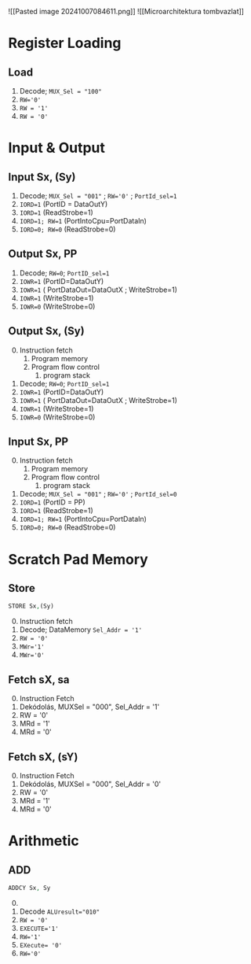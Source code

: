 ![[Pasted image 20241007084611.png]]
![[Microarchitektura tombvazlat]]
# Register Loading
## Load
1. Decode; `MUX_Sel = "100"`
2. `RW='0'`
3. `RW = '1'`
4. `RW = '0'`

# Input & Output
## Input Sx, (Sy)
1. Decode; `MUX_Sel = "001"` ; `RW='0'` ; `PortId_sel=1`
5. `IORD=1` (PortID = DataOutY)
6. `IORD=1` (ReadStrobe=1)
7. `IORD=1; RW=1` (PortIntoCpu=PortDataIn)
8. `IORD=0; RW=0` (ReadStrobe=0)

## Output Sx, PP
1. Decode; `RW=0`; `PortID_sel=1`
2. `IOWR=1` (PortID=DataOutY)
3. `IOWR=1` ( PortDataOut=DataOutX ; WriteStrobe=1)
4. `IOWR=1` (WriteStrobe=1)
5. `IOWR=0` (WriteStrobe=0)
## Output Sx, (Sy)

0. Instruction fetch
	1. Program memory
	2. Program flow control
		1. program stack
1. Decode; `RW=0`; `PortID_sel=1`
2. `IOWR=1` (PortID=DataOutY)
3. `IOWR=1` ( PortDataOut=DataOutX ; WriteStrobe=1)
4. `IOWR=1` (WriteStrobe=1)
5. `IOWR=0` (WriteStrobe=0)
## Input Sx, PP
0. Instruction fetch
	1. Program memory
	2. Program flow control
		1. program stack
1. Decode; `MUX_Sel = "001"` ; `RW='0'` ; `PortId_sel=0`
5. `IORD=1` (PortID = PP)
6. `IORD=1` (ReadStrobe=1)
7. `IORD=1; RW=1` (PortIntoCpu=PortDataIn)
8. `IORD=0; RW=0` (ReadStrobe=0)




# Scratch Pad Memory
## Store
```vhdl
STORE Sx,(Sy)
```
0. Instruction fetch
1. Decode; DataMemory `Sel_Addr = '1' `
2. `RW = '0'`
3. `MWr='1'`
4. `MWr='0'`
## Fetch sX, sa
0. Instruction Fetch
1. Dekódolás, MUXSel = "000", Sel_Addr = '1'
2. RW = '0'
3. MRd = '1'
4. MRd = '0'
## Fetch sX, (sY)
0. Instruction Fetch
1. Dekódolás, MUXSel = "000", Sel_Addr = '0'
2. RW = '0'
3. MRd = '1'
4. MRd = '0'
# Arithmetic
## ADD
```VHDL
ADDCY Sx, Sy
```
0. 
1. Decode `ALUresult="010"`
2. `RW = '0'`
3. `EXECUTE='1'`
4. `RW='1'`
5. `EXecute= '0'`
6. `RW='0'`
